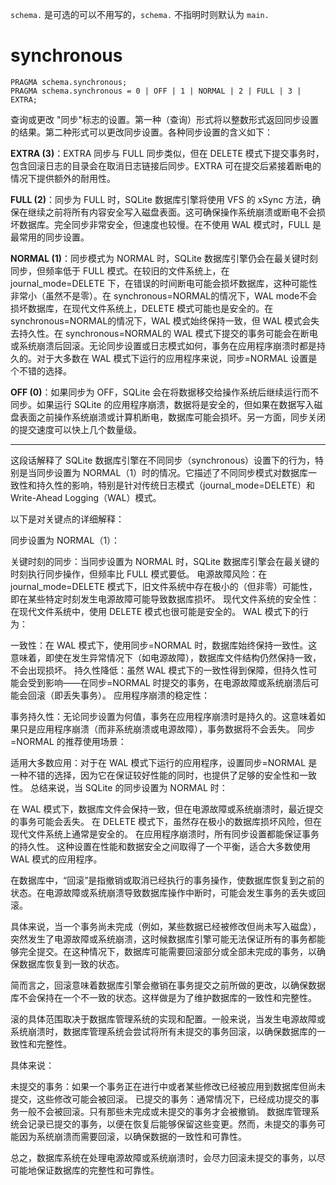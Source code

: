 `schema.` 是可选的可以不用写的，`schema.` 不指明时则默认为 `main.`

# synchronous


```mysql
PRAGMA schema.synchronous;
PRAGMA schema.synchronous = 0 | OFF | 1 | NORMAL | 2 | FULL | 3 | EXTRA;
```

查询或更改 "同步"标志的设置。第一种（查询）形式将以整数形式返回同步设置的结果。第二种形式可以更改同步设置。各种同步设置的含义如下：

**EXTRA (3)**：EXTRA 同步与 FULL 同步类似，但在 DELETE 模式下提交事务时，包含回滚日志的目录会在取消日志链接后同步。EXTRA 可在提交后紧接着断电的情况下提供额外的耐用性。

**FULL (2)**：同步为 FULL 时，SQLite 数据库引擎将使用 VFS 的 xSync 方法，确保在继续之前将所有内容安全写入磁盘表面。这可确保操作系统崩溃或断电不会损坏数据库。完全同步非常安全，但速度也较慢。在不使用 WAL 模式时，FULL 是最常用的同步设置。

**NORMAL (1)**：同步模式为 NORMAL 时，SQLite 数据库引擎仍会在最关键时刻同步，但频率低于 FULL 模式。在较旧的文件系统上，在 journal_mode=DELETE 下，在错误的时间断电可能会损坏数据库，这种可能性非常小（虽然不是零）。在 synchronous=NORMAL的情况下，WAL mode不会损坏数据库，在现代文件系统上，DELETE 模式可能也是安全的。在 synchronous=NORMAL的情况下，WAL 模式始终保持一致，但 WAL 模式会失去持久性。在 synchronous=NORMAL的 WAL 模式下提交的事务可能会在断电或系统崩溃后回滚。无论同步设置或日志模式如何，事务在应用程序崩溃时都是持久的。对于大多数在 WAL 模式下运行的应用程序来说，同步=NORMAL 设置是个不错的选择。

**OFF (0)**：如果同步为 OFF，SQLite 会在将数据移交给操作系统后继续运行而不同步。如果运行 SQLite 的应用程序崩溃，数据将是安全的，但如果在数据写入磁盘表面之前操作系统崩溃或计算机断电，数据库可能会损坏。另一方面，同步关闭的提交速度可以快上几个数量级。

---

这段话解释了 SQLite 数据库引擎在不同同步（synchronous）设置下的行为，特别是当同步设置为 NORMAL（1）时的情况。它描述了不同同步模式对数据库一致性和持久性的影响，特别是针对传统日志模式（journal_mode=DELETE）和 Write-Ahead Logging（WAL）模式。

以下是对关键点的详细解释：

同步设置为 NORMAL（1）：

关键时刻的同步：当同步设置为 NORMAL 时，SQLite 数据库引擎会在最关键的时刻执行同步操作，但频率比 FULL 模式要低。
电源故障风险：在 journal_mode=DELETE 模式下，旧文件系统中存在极小的（但非零）可能性，即在某些特定时刻发生电源故障可能导致数据库损坏。
现代文件系统的安全性：在现代文件系统中，使用 DELETE 模式也很可能是安全的。
WAL 模式下的行为：

一致性：在 WAL 模式下，使用同步=NORMAL 时，数据库始终保持一致性。这意味着，即使在发生异常情况下（如电源故障），数据库文件结构仍然保持一致，不会出现损坏。
持久性降低：虽然 WAL 模式下的一致性得到保障，但持久性可能会受到影响——在同步=NORMAL 时提交的事务，在电源故障或系统崩溃后可能会回滚（即丢失事务）。
应用程序崩溃的稳定性：

事务持久性：无论同步设置为何值，事务在应用程序崩溃时是持久的。这意味着如果只是应用程序崩溃（而非系统崩溃或电源故障），事务数据将不会丢失。
同步=NORMAL 的推荐使用场景：

适用大多数应用：对于在 WAL 模式下运行的应用程序，设置同步=NORMAL 是一种不错的选择，因为它在保证较好性能的同时，也提供了足够的安全性和一致性。
总结来说，当 SQLite 的同步设置为 NORMAL 时：

在 WAL 模式下，数据库文件会保持一致，但在电源故障或系统崩溃时，最近提交的事务可能会丢失。
在 DELETE 模式下，虽然存在极小的数据库损坏风险，但在现代文件系统上通常是安全的。
在应用程序崩溃时，所有同步设置都能保证事务的持久性。
这种设置在性能和数据安全之间取得了一个平衡，适合大多数使用 WAL 模式的应用程序。


在数据库中，“回滚”是指撤销或取消已经执行的事务操作，使数据库恢复到之前的状态。在电源故障或系统崩溃导致数据库操作中断时，可能会发生事务的丢失或回滚。

具体来说，当一个事务尚未完成（例如，某些数据已经被修改但尚未写入磁盘），突然发生了电源故障或系统崩溃，这时候数据库引擎可能无法保证所有的事务都能够完全提交。在这种情况下，数据库可能需要回滚部分或全部未完成的事务，以确保数据库恢复到一致的状态。

简而言之，回滚意味着数据库引擎会撤销在事务提交之前所做的更改，以确保数据库不会保持在一个不一致的状态。这样做是为了维护数据库的一致性和完整性。

滚的具体范围取决于数据库管理系统的实现和配置。一般来说，当发生电源故障或系统崩溃时，数据库管理系统会尝试将所有未提交的事务回滚，以确保数据库的一致性和完整性。

具体来说：

未提交的事务：如果一个事务正在进行中或者某些修改已经被应用到数据库但尚未提交，这些修改可能会被回滚。
已提交的事务：通常情况下，已经成功提交的事务一般不会被回滚。只有那些未完成或未提交的事务才会被撤销。
数据库管理系统会记录已提交的事务，以便在恢复后能够保留这些变更。然而，未提交的事务可能因为系统崩溃而需要回滚，以确保数据的一致性和可靠性。

总之，数据库系统在处理电源故障或系统崩溃时，会尽力回滚未提交的事务，以尽可能地保证数据库的完整性和可靠性。